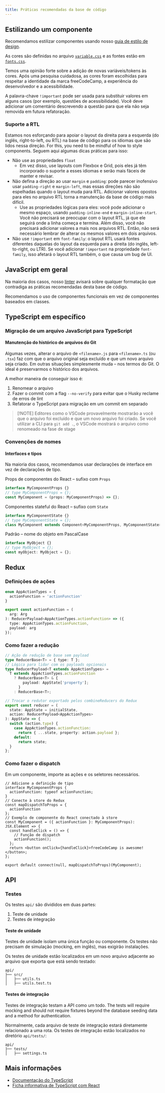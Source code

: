 ```yaml
---
title: Práticas recomendadas da base de código
---
```


## Estilizando um componente

Recomendamos estilizar componentes usando nosso [guia de estilo de design](https://design-style-guide.freecodecamp.org/).

As cores são definidas no arquivo [`variable.css`](/client/src/components/layouts/variables.css) e as fontes estão em [`fonts.css`](/client/src/components/layouts/fonts.css).

Temos uma opinião forte sobre a adição de novas variáveis/tokens às cores. Após uma pesquisa cuidadosa, as cores foram escolhidas para respeitar a identidade da marca freeCodeCamp, a experiência do desenvolvedor e a acessibilidade.

A palavra-chave `!important` pode ser usada para substituir valores em alguns casos (por exemplo, questões de acessibilidade). Você deve adicionar um comentário descrevendo a questão para que ela não seja removida em futura refatoração.

### Suporte a RTL

Estamos nos esforçando para apoiar o layout da direita para a esquerda (do inglês, right-to-left, ou RTL) na base de código para os idiomas que são lidos nessa direção. For this, you need to be mindful of how to style components. Seguem aqui algumas dicas práticas para isso:

- Não use as propriedades `float`
  - Em vez disso, use layouts com Flexbox e Grid, pois eles já têm incorporado o suporte a esses idiomas e serão mais fáceis de manter e revisar.
- Não defina a direção ao usar `margin` e `padding`: pode parecer inofensivo usar `padding-right` e `margin-left`, mas essas direções não são espelhadas quando o layout muda para RTL. Adicionar valores opostos para eles no arquivo RTL torna a manutenção da base de código mais difícil.
  - Use as propriedades lógicas para eles: você pode adicionar o mesmo espaço, usando `padding-inline-end` e `margin-inline-start`. Você não precisará se preocupar com o layout RTL, já que ele seguirá onde a linha começa e termina. Além disso, você não precisará adicionar valores a mais nos arquivos RTL. Então, não será necessário lembrar de alterar os mesmos valores em dois arquivos.
- Não use `!important` em `font-family`: o layout RTL usará fontes diferentes daquelas do layout da esquerda para a direita (do inglês, left-to-right, ou LTR). Se você adicionar `!important` na propriedade `font-family`, isso afetará o layout RTL também, o que causa um bug de UI.

## JavaScript em geral

Na maioria dos casos, nosso [linter](how-to-setup-freecodecamp-locally#follow-these-steps-to-get-your-development-environment-ready) avisará sobre qualquer formatação que contradiga as práticas recomendadas desta base de código.

Recomendamos o uso de componentes funcionais em vez de componentes baseados em classes.

## TypeScript em específico

### Migração de um arquivo JavaScript para TypeScript

#### Manutenção do histórico de arquivos do Git

Algumas vezes, alterar o arquivo de `<filename>.js` para `<filename>.ts` (ou `.tsx`) faz com que o arquivo original seja excluído e que um novo arquivo seja criado. Em outras situações simplesmente muda – nos termos do Git. O ideal é preservarmos o histórico dos arquivos.

A melhor maneira de conseguir isso é:

1. Renomear o arquivo
2. Fazer o commit com a flag `--no-verify` para evitar que o Husky reclame de erros de lint
3. Refatorar o TypeScript para migração em um commit em separado

> [!NOTE] Editores como o VSCode provavelmente mostrarão a você que o arquivo foi excluído e que um novo arquivo foi criado. Se você utilizar a CLI para `git add .`, o VSCode mostrará o arquivo como renomeado na fase de stage

### Convenções de nomes

#### Interfaces e tipos

Na maioria dos casos, recomendamos usar declarações de interface em vez de declarações de tipo.

Props de componentes do React – sufixo com `Props`

```typescript
interface MyComponentProps {}
// type MyComponentProps = {};
const MyComponent = (props: MyComponentProps) => {};
```

Componentes stateful do React – sufixo com `State`

```typescript
interface MyComponentState {}
// type MyComponentState = {};
class MyComponent extends Component<MyComponentProps, MyComponentState> {}
```

Padrão – nome do objeto em PascalCase

```typescript
interface MyObject {}
// type MyObject = {};
const myObject: MyObject = {};
```

<!-- #### Redux Actions -->

<!-- TODO: Once refactored to TS, showcase naming convention for Reducers/Actions and how to type dispatch funcs -->

## Redux

### Definições de ações

```typescript
enum AppActionTypes = {
  actionFunction = 'actionFunction'
}

export const actionFunction = (
  arg: Arg
): ReducerPayload<AppActionTypes.actionFunction> => ({
  type: AppActionTypes.actionFunction,
  payload: arg
});
```

### Como fazer a redução

```typescript
// Ação de redução de base sem payload
type ReducerBase<T> = { type: T };
// Lógica para lidar com os payloads opcionais
type ReducerPayload<T extends AppActionTypes> =
  T extends AppActionTypes.actionFunction
    ? ReducerBase<T> & {
        payload: AppState['property'];
      }
    : ReducerBase<T>;

// Trocar o redutor exportado pelos combineReducers do Redux
export const reducer = (
  state: AppState = initialState,
  action: ReducerPayload<AppActionTypes>
): AppState => {
  switch (action.type) {
    case AppActionTypes.actionFunction:
      return { ...state, property: action.payload };
    default:
      return state;
  }
};
```

### Como fazer o dispatch

Em um componente, importe as ações e os seletores necessários.

```tsx
// Adicione a definição de tipo
interface MyComponentProps {
  actionFunction: typeof actionFunction;
}
// Conecte à store do Redux
const mapDispatchToProps = {
  actionFunction
};
// Exemplo de componente do React conectado à store
const MyComponent = ({ actionFunction }: MyComponentProps): JSX.Element => {
  const handleClick = () => {
    // Função de dispatch
    actionFunction();
  };
  return <button onClick={handleClick}>freeCodeCamp is awesome!</button>;
};

export default connect(null, mapDispatchToProps)(MyComponent);
```

<!-- ### Redux Types File -->
<!-- The types associated with the Redux store state are located in `client/src/redux/types.ts`... -->

## API

### Testes

Os testes `api/` são divididos em duas partes:

1. Teste de unidade
2. Testes de integração

#### Teste de unidade

Testes de unidade isolam uma única função ou componente. Os testes não precisam de simulação (mocking, em inglês), mas exigirão instalações.

Os testes de unidade estão localizados em um novo arquivo adjacente ao arquivo que exporta que está sendo testado:

```text
api/
├── src/
│   ├── utils.ts
│   ├── utils.test.ts
```

#### Testes de integração

Testes de integração testam a API como um todo. The tests will require mocking and should not require fixtures beyond the database seeding data and a method for authentication.

Normalmente, cada arquivo de teste de integração estará diretamente relacionado a uma rota. Os testes de integração estão localizados no diretório `api/tests/`:

```text
api/
├── tests/
│   ├── settings.ts
```

## Mais informações

- [Documentação do TypeScript](https://www.typescriptlang.org/docs/)
- [Ficha informativa de TypeScript com React](https://github.com/typescript-cheatsheets/react#readme)
